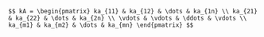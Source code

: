 
    $$ kA = \begin{pmatrix} ka_{11} & ka_{12} & \dots & ka_{1n} \\ ka_{21} & ka_{22} & \dots & ka_{2n} \\ \vdots & \vdots & \ddots & \vdots \\ ka_{m1} & ka_{m2} & \dots & ka_{mn} \end{pmatrix} $$